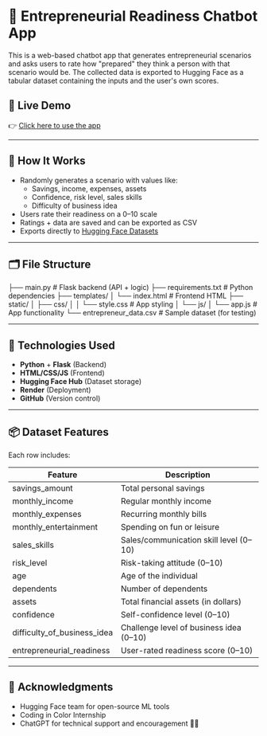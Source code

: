 # 💼 Entrepreneurial Readiness Chatbot App

This is a web-based chatbot app that generates entrepreneurial scenarios and asks users to rate how "prepared" they think a person with that scenario would be. The collected data is exported to Hugging Face as a tabular dataset containing the inputs and the user's own scores. 

## 🚀 Live Demo

👉 [Click here to use the app](https://entrepreneurial-readiness-app.onrender.com)  

---

## 🧠 How It Works

- Randomly generates a scenario with values like:
  - Savings, income, expenses, assets
  - Confidence, risk level, sales skills
  - Difficulty of business idea
- Users rate their readiness on a 0–10 scale
- Ratings + data are saved and can be exported as CSV
- Exports directly to [Hugging Face Datasets](https://huggingface.co/datasets/King-8/entrepreneur-chatbot-data)

---

## 🗂️ File Structure

├── main.py # Flask backend (API + logic)
├── requirements.txt # Python dependencies
├── templates/
│ └── index.html # Frontend HTML
├── static/
│ ├── css/
│ │ └── style.css # App styling
│ └── js/
│ └── app.js # App functionality
└── entrepreneur_data.csv # Sample dataset (for testing)

---

## 🔧 Technologies Used

- **Python** + **Flask** (Backend)
- **HTML/CSS/JS** (Frontend)
- **Hugging Face Hub** (Dataset storage)
- **Render** (Deployment)
- **GitHub** (Version control)

---

## 📦 Dataset Features

Each row includes:

| Feature                     | Description                                |
|----------------------------|--------------------------------------------|
| savings_amount             | Total personal savings                     |
| monthly_income             | Regular monthly income                     |
| monthly_expenses           | Recurring monthly bills                    |
| monthly_entertainment      | Spending on fun or leisure                 |
| sales_skills               | Sales/communication skill level (0–10)     |
| risk_level                 | Risk-taking attitude (0–10)                |
| age                        | Age of the individual                      |
| dependents                 | Number of dependents                       |
| assets                     | Total financial assets (in dollars)        |
| confidence                 | Self-confidence level (0–10)               |
| difficulty_of_business_idea| Challenge level of business idea (0–10)    |
| entrepreneurial_readiness  | User-rated readiness score (0–10)          |

---

## 🌟 Acknowledgments

- Hugging Face team for open-source ML tools  
- Coding in Color Internship  
- ChatGPT for technical support and encouragement 💬✨
